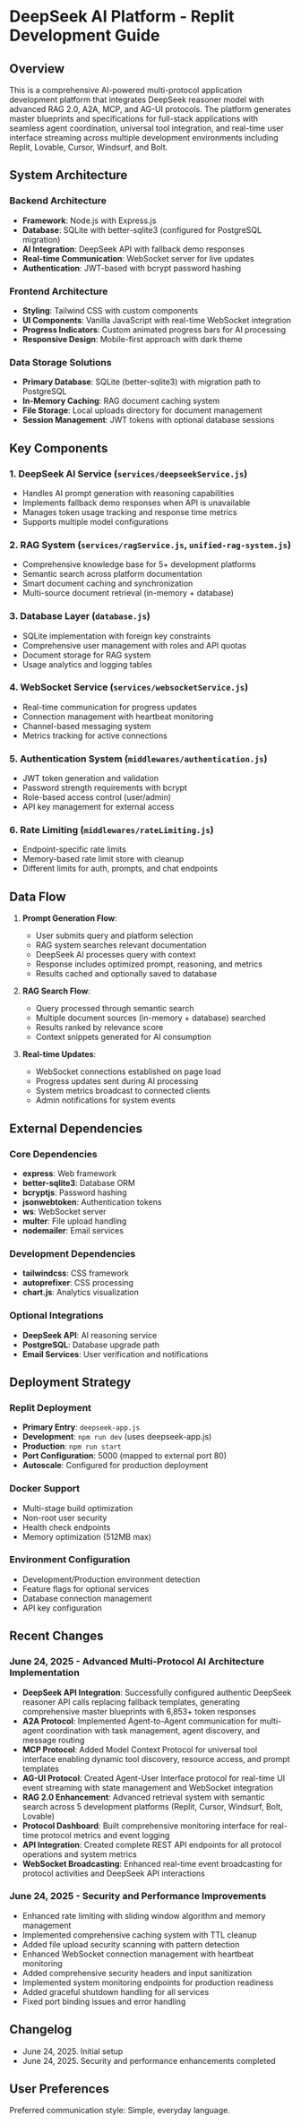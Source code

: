 # DeepSeek AI Platform - Replit Development Guide

## Overview

This is a comprehensive AI-powered multi-protocol application development platform that integrates DeepSeek reasoner model with advanced RAG 2.0, A2A, MCP, and AG-UI protocols. The platform generates master blueprints and specifications for full-stack applications with seamless agent coordination, universal tool integration, and real-time user interface streaming across multiple development environments including Replit, Lovable, Cursor, Windsurf, and Bolt.

## System Architecture

### Backend Architecture
- **Framework**: Node.js with Express.js
- **Database**: SQLite with better-sqlite3 (configured for PostgreSQL migration)
- **AI Integration**: DeepSeek API with fallback demo responses
- **Real-time Communication**: WebSocket server for live updates
- **Authentication**: JWT-based with bcrypt password hashing

### Frontend Architecture
- **Styling**: Tailwind CSS with custom components
- **UI Components**: Vanilla JavaScript with real-time WebSocket integration
- **Progress Indicators**: Custom animated progress bars for AI processing
- **Responsive Design**: Mobile-first approach with dark theme

### Data Storage Solutions
- **Primary Database**: SQLite (better-sqlite3) with migration path to PostgreSQL
- **In-Memory Caching**: RAG document caching system
- **File Storage**: Local uploads directory for document management
- **Session Management**: JWT tokens with optional database sessions

## Key Components

### 1. DeepSeek AI Service (`services/deepseekService.js`)
- Handles AI prompt generation with reasoning capabilities
- Implements fallback demo responses when API is unavailable
- Manages token usage tracking and response time metrics
- Supports multiple model configurations

### 2. RAG System (`services/ragService.js`, `unified-rag-system.js`)
- Comprehensive knowledge base for 5+ development platforms
- Semantic search across platform documentation
- Smart document caching and synchronization
- Multi-source document retrieval (in-memory + database)

### 3. Database Layer (`database.js`)
- SQLite implementation with foreign key constraints
- Comprehensive user management with roles and API quotas
- Document storage for RAG system
- Usage analytics and logging tables

### 4. WebSocket Service (`services/websocketService.js`)
- Real-time communication for progress updates
- Connection management with heartbeat monitoring
- Channel-based messaging system
- Metrics tracking for active connections

### 5. Authentication System (`middlewares/authentication.js`)
- JWT token generation and validation
- Password strength requirements with bcrypt
- Role-based access control (user/admin)
- API key management for external access

### 6. Rate Limiting (`middlewares/rateLimiting.js`)
- Endpoint-specific rate limits
- Memory-based rate limit store with cleanup
- Different limits for auth, prompts, and chat endpoints

## Data Flow

1. **Prompt Generation Flow**:
   - User submits query and platform selection
   - RAG system searches relevant documentation
   - DeepSeek AI processes query with context
   - Response includes optimized prompt, reasoning, and metrics
   - Results cached and optionally saved to database

2. **RAG Search Flow**:
   - Query processed through semantic search
   - Multiple document sources (in-memory + database) searched
   - Results ranked by relevance score
   - Context snippets generated for AI consumption

3. **Real-time Updates**:
   - WebSocket connections established on page load
   - Progress updates sent during AI processing
   - System metrics broadcast to connected clients
   - Admin notifications for system events

## External Dependencies

### Core Dependencies
- **express**: Web framework
- **better-sqlite3**: Database ORM
- **bcryptjs**: Password hashing
- **jsonwebtoken**: Authentication tokens
- **ws**: WebSocket server
- **multer**: File upload handling
- **nodemailer**: Email services

### Development Dependencies
- **tailwindcss**: CSS framework
- **autoprefixer**: CSS processing
- **chart.js**: Analytics visualization

### Optional Integrations
- **DeepSeek API**: AI reasoning service
- **PostgreSQL**: Database upgrade path
- **Email Services**: User verification and notifications

## Deployment Strategy

### Replit Deployment
- **Primary Entry**: `deepseek-app.js`
- **Development**: `npm run dev` (uses deepseek-app.js)
- **Production**: `npm run start`
- **Port Configuration**: 5000 (mapped to external port 80)
- **Autoscale**: Configured for production deployment

### Docker Support
- Multi-stage build optimization
- Non-root user security
- Health check endpoints
- Memory optimization (512MB max)

### Environment Configuration
- Development/Production environment detection
- Feature flags for optional services
- Database connection management
- API key configuration

## Recent Changes

### June 24, 2025 - Advanced Multi-Protocol AI Architecture Implementation
- **DeepSeek API Integration**: Successfully configured authentic DeepSeek reasoner API calls replacing fallback templates, generating comprehensive master blueprints with 6,853+ token responses
- **A2A Protocol**: Implemented Agent-to-Agent communication for multi-agent coordination with task management, agent discovery, and message routing
- **MCP Protocol**: Added Model Context Protocol for universal tool interface enabling dynamic tool discovery, resource access, and prompt templates  
- **AG-UI Protocol**: Created Agent-User Interface protocol for real-time UI event streaming with state management and WebSocket integration
- **RAG 2.0 Enhancement**: Advanced retrieval system with semantic search across 5 development platforms (Replit, Cursor, Windsurf, Bolt, Lovable)
- **Protocol Dashboard**: Built comprehensive monitoring interface for real-time protocol metrics and event logging
- **API Integration**: Created complete REST API endpoints for all protocol operations and system metrics
- **WebSocket Broadcasting**: Enhanced real-time event broadcasting for protocol activities and DeepSeek API interactions

### June 24, 2025 - Security and Performance Improvements  
- Enhanced rate limiting with sliding window algorithm and memory management
- Implemented comprehensive caching system with TTL cleanup
- Added file upload security scanning with pattern detection
- Enhanced WebSocket connection management with heartbeat monitoring
- Added comprehensive security headers and input sanitization
- Implemented system monitoring endpoints for production readiness
- Added graceful shutdown handling for all services
- Fixed port binding issues and error handling

## Changelog
- June 24, 2025. Initial setup
- June 24, 2025. Security and performance enhancements completed

## User Preferences

Preferred communication style: Simple, everyday language.